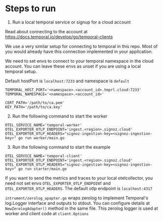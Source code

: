 # Steps to run

1. Run a local temporal service or signup for a cloud account

Read about connecting to the account at https://docs.temporal.io/develop/go/temporal-clients

We use a very similar setup for connecting to temporal in this repo. Most of you would already have this connection implemented in your application.

We need to set envs to connect to your temporal namespace in the cloud account. You can leave these envs as unset if you are using a local temporal setup.

Default hostPort is `localhost:7233` and namespace is `default`

```
TEMPORAL_HOST_PORT='<namespace>.<account_id>.tmprl.cloud:7233'
TEMPORAL_NAMESPACE='<namespace>.<account_id>'

CERT_PATH='/path/to/ca.pem'
KEY_PATH='/path/to/ca.key'
```

2. Run the following command to start the worker
```
OTEL_SERVICE_NAME='temporal-worker' OTEL_EXPORTER_OTLP_ENDPOINT='ingest.<region>.signoz.cloud' OTEL_EXPORTER_OTLP_HEADERS="signoz-ingestion-key=<signoz-ingestion-key>" go run worker/main.go
```

3. Run the following command to start the example
```
OTEL_SERVICE_NAME='temporal-client' OTEL_EXPORTER_OTLP_ENDPOINT='ingest.<region>.signoz.cloud' OTEL_EXPORTER_OTLP_HEADERS="signoz-ingestion-key=<signoz-ingestion-key>" go run starter/main.go
```

If you want to send the metrics and traces to your local otelcollector, you need not set envs `OTEL_EXPORTER_OTLP_ENDPOINT` and `OTEL_EXPORTER_OTLP_HEADERS`. The default otlp endpoint is `localhost:4317`

`intrument/zerolog_apapter.go` wraps zerolog to implement Temporal's log.Logger interface and outputs to stdout. You can configure details at `NewZerologAdapter()` method in the same file. This zerolog logger is used at worker and client code at `client.Options`